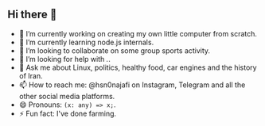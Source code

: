## Hi there 👋

- 🔭 I’m currently working on creating my own little computer from scratch.
- 🌱 I’m currently learning node.js internals.
- 👯 I’m looking to collaborate on some group sports activity.
- 🤔 I’m looking for help with *.*.
- 💬 Ask me about Linux, politics, healthy food, car engines and the history of Iran.
- 📫 How to reach me: @hsn0najafi on Instagram, Telegram and all the other social media platforms.
- 😄 Pronouns: ```(x: any) => x;```.
- ⚡ Fun fact: I've done farming.
